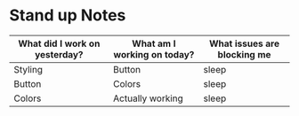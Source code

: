 # Stand up Notes 

| What did I work on yesterday? | What am I working on today? | What issues are blocking me | 
| -------- | ------- | ----- |
| Styling  | Button    | sleep   |
| Button | Colors     | sleep   |
| Colors    | Actually working    | sleep |
